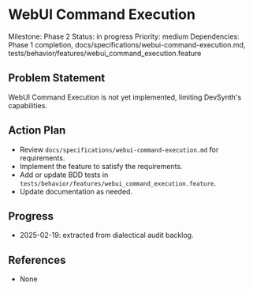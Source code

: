 # WebUI Command Execution
Milestone: Phase 2
Status: in progress
Priority: medium
Dependencies: Phase 1 completion, docs/specifications/webui-command-execution.md, tests/behavior/features/webui_command_execution.feature

## Problem Statement
WebUI Command Execution is not yet implemented, limiting DevSynth's capabilities.


## Action Plan
- Review `docs/specifications/webui-command-execution.md` for requirements.
- Implement the feature to satisfy the requirements.
- Add or update BDD tests in `tests/behavior/features/webui_command_execution.feature`.
- Update documentation as needed.

## Progress
- 2025-02-19: extracted from dialectical audit backlog.

## References
- None
